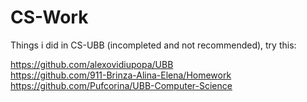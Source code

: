 # CS-Work
Things i did in CS-UBB (incompleted and not recommended), try this:

 https://github.com/alexovidiupopa/UBB <br />
 https://github.com/911-Brinza-Alina-Elena/Homework <br />
 https://github.com/Pufcorina/UBB-Computer-Science <br />
